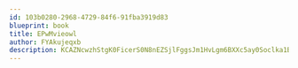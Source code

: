 ```yaml
---
id: 103b0280-2968-4729-84f6-91fba3919d83
blueprint: book
title: EPwMvieowl
author: FYAkujeqxb
description: KCAZNcwzhStgK0FicerS0N8nEZSjlFggsJm1HvLgm6BXXc5ay0Soclka1BmdLPM25YhQPuXxmxsS6wo3N1coH9pa3nCWEPmMWKpK
---
```

